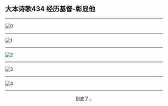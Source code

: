 
## 大本诗歌434 经历基督-彰显他
        
<div id="aplayer0"></div>

---

<img alt="0" data-original="https://cdn.jsdelivr.net/gh/k34869/shi/data/d0434/0">

---

<img alt="1" data-original="https://cdn.jsdelivr.net/gh/k34869/shi/data/d0434/1">

---

<img alt="2" data-original="https://cdn.jsdelivr.net/gh/k34869/shi/data/d0434/2">

---

<img alt="3" data-original="https://cdn.jsdelivr.net/gh/k34869/shi/data/d0434/3">

---

<img alt="4" data-original="https://cdn.jsdelivr.net/gh/k34869/shi/data/d0434/4">

---

<p style="text-align: center">到底了...</p>

<script src="/js/dist-view.js"></script>

<script>
MAIN.id = 'd0434';
        
const ap0 = new APlayer({
    container: document.getElementById('aplayer0'),
    volume: 1,
    loop: 'none',
    preload: 'none',
    audio: [{
        name: '大本诗歌434.mp3',
        artist: '大本诗歌',
        url: 'https://res.wx.qq.com/voice/getvoice?mediaid=MzI0NTk3MDM5M18yMjQ3NDkyODc0',
        cover: '/favicon'
    }]
});
</script>
